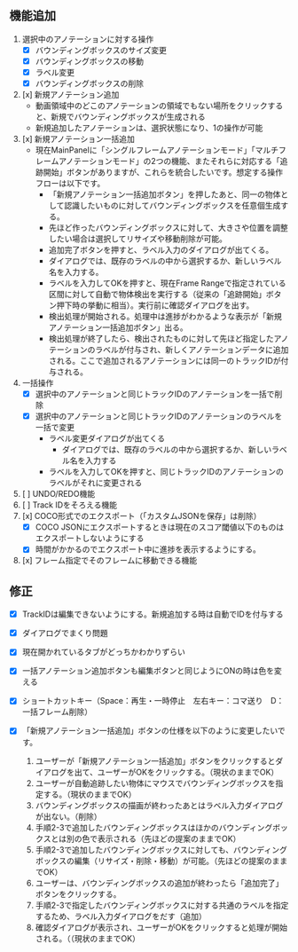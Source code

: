 ## 機能追加

1. 選択中のアノテーションに対する操作
      - [x] バウンディングボックスのサイズ変更 
      - [x] バウンディングボックスの移動
      - [x] ラベル変更
      - [x] バウンディングボックスの削除 
2. [x] 新規アノテーション追加
      - 動画領域中のどこのアノテーションの領域でもない場所をクリックすると、新規でバウンディングボックスが生成される
      - 新規追加したアノテーションは、選択状態になり、1の操作が可能
3. [x] 新規アノテーション一括追加
      - 現在MainPanelに「シングルフレームアノテーションモード」「マルチフレームアノテーションモード」の2つの機能、またそれらに対応する「追跡開始」ボタンがありますが、これらを統合したいです。想定する操作フローは以下です。
          - 「新規アノテーション一括追加ボタン」を押したあと、同一の物体として認識したいものに対してバウンディングボックスを任意個生成する。
          - 先ほど作ったバウンディングボックスに対して、大きさや位置を調整したい場合は選択してリサイズや移動削除が可能。
          - 追加完了ボタンを押すと、ラベル入力のダイアログが出てくる。
          - ダイアログでは、既存のラベルの中から選択するか、新しいラベル名を入力する。
          - ラベルを入力してOKを押すと、現在Frame Rangeで指定されている区間に対して自動で物体検出を実行する（従来の「追跡開始」ボタン押下時の挙動に相当）。実行前に確認ダイアログを出す。
          - 検出処理が開始される。処理中は進捗がわかるような表示が「新規アノテーション一括追加ボタン」出る。
          - 検出処理が終了したら、検出されたものに対して先ほど指定したアノテーションのラベルが付与され、新しくアノテーションデータに追加される。ここで追加されるアノテーションには同一のトラックIDが付与される。
4. 一括操作
      - [x] 選択中のアノテーションと同じトラックIDのアノテーションを一括で削除
      - [x] 選択中のアノテーションと同じトラックIDのアノテーションのラベルを一括で変更
          - ラベル変更ダイアログが出てくる
              - ダイアログでは、既存のラベルの中から選択するか、新しいラベル名を入力する
          - ラベルを入力してOKを押すと、同じトラックIDのアノテーションのラベルがそれに変更される

5. [ ] UNDO/REDO機能
6. [ ] Track IDをそろえる機能
7. [x] COCO形式でのエクスポート（「カスタムJSONを保存」は削除）
    - [x] COCO JSONにエクスポートするときは現在のスコア閾値以下のものはエクスポートしないようにする
    - [x] 時間がかかるのでエクスポート中に進捗を表示するようにする。
8. [x] フレーム指定でそのフレームに移動できる機能

## 修正

* [x] TrackIDは編集できないようにする。新規追加する時は自動でIDを付与する
* [x] ダイアログでまくり問題
* [x] 現在開かれているタブがどっちかわかりずらい
* [x] 一括アノテーション追加ボタンも編集ボタンと同じようにONの時は色を変える
* [x] ショートカットキー（Space：再生・一時停止　左右キー：コマ送り　D：一括フレーム削除）

* [x] 「新規アノテーション一括追加」ボタンの仕様を以下のように変更したいです。
    1. ユーザーが「新規アノテーション一括追加」ボタンをクリックするとダイアログを出て、ユーザーがOKをクリックする。（現状のままでOK）
    2. ユーザーが自動追跡したい物体にマウスでバウンディングボックスを指定する。（現状のままでOK）
    3. バウンディングボックスの描画が終わったあとはラベル入力ダイアログが出ない。（削除）
    4. 手順2-3で追加したバウンディングボックスはほかのバウンディングボックスとは別の色で表示される（先ほどの提案のままでOK）
    5. 手順2-3で追加したバウンディングボックスに対しても、バウンディングボックスの編集（リサイズ・削除・移動）が可能。（先ほどの提案のままでOK）
    6. ユーザーは、バウンディングボックスの追加が終わったら「追加完了」ボタンをクリックする。
    7. 手順2-3で指定したバウンディングボックスに対する共通のラベルを指定するため、ラベル入力ダイアログをだす（追加）
    8. 確認ダイアログが表示され、ユーザーがOKをクリックすると処理が開始される。（（現状のままでOK）